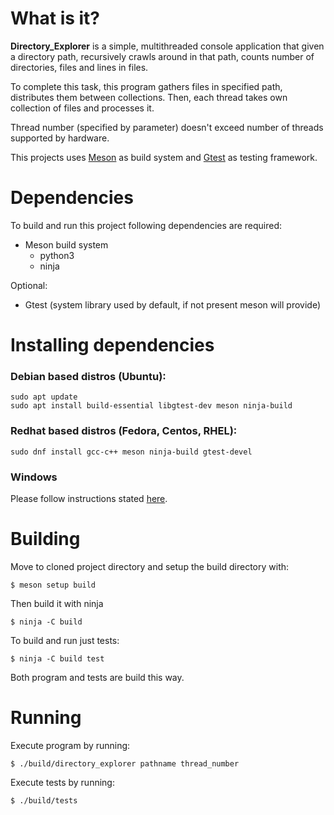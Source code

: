 # What is it? 
**Directory_Explorer** is a simple, multithreaded console application that given a directory path, recursively crawls around in that path, counts number of directories, files and lines in files.

To complete this task, this program gathers files in specified path, distributes them between collections. Then, each thread takes own collection of files and processes it.

Thread number (specified by parameter) doesn't exceed number of threads supported by hardware. 

This projects uses [Meson](https://mesonbuild.com/) as build system and [Gtest](https://google.github.io/googletest/) as testing framework.

# Dependencies
To build and run this project following dependencies are required:
- Meson build system
    - python3
    - ninja

Optional:
- Gtest (system library used by default, if not present meson will provide)

# Installing dependencies
### Debian based distros (Ubuntu):
    sudo apt update
    sudo apt install build-essential libgtest-dev meson ninja-build

### Redhat based distros (Fedora, Centos, RHEL):
    sudo dnf install gcc-c++ meson ninja-build gtest-devel

### Windows
Please follow instructions stated [here](https://mesonbuild.com/SimpleStart.html).

# Building
Move to cloned project directory and setup the build directory with:

    $ meson setup build

Then build it with ninja

    $ ninja -C build

To build and run just tests:

    $ ninja -C build test

Both program and tests are build this way.
# Running
Execute program by running:

    $ ./build/directory_explorer pathname thread_number

Execute tests by running:

    $ ./build/tests 